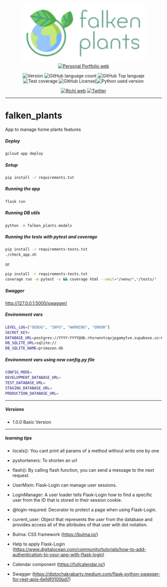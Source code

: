<div align="center">
  
<!-- Para logo se puede usar https://studio.tailorbrands.com/-->
<img src="./static/images/logo_app.png" alt="drawing" width="400"/>
<a href="https://richionline-portfolio.nw.r.appspot.com"><img src="https://richionline-portfolio.nw.r.appspot.com/static/assets/falken_logo.ico" width=40 alt="Personal Portfolio web"></a>

![Version](https://img.shields.io/badge/version-1.7.0-blue) ![GitHub language count](https://img.shields.io/github/languages/count/falken20/falken_plants) ![GitHub Top languaje](https://img.shields.io/github/languages/top/falken20/falken_plants) ![Test coverage](https://img.shields.io/badge/test%20coverage-88%25-green) ![GitHub License](https://img.shields.io/github/license/falken20/falken_plants)[![Python used version](https://img.shields.io/static/v1?label=python&message=3.8&color=blue&logo=python&logoColor=white)

  
[![Richi web](https://img.shields.io/badge/web-richionline-blue)](https://richionline-portfolio.nw.r.appspot.com) [![Twitter](https://img.shields.io/twitter/follow/richionline?style=social)](https://twitter.com/richionline)
</div>

---
# falken_plants
App to manage home plants features

##### Deploy
```bash
gcloud app deploy
```

##### Setup
```bash
pip install -r requirements.txt
```

##### Running the app
```bash
flask run
```

##### Running DB utils
```bash
python -m falken_plants.models
```

##### Running the tests with pytest and coverage
```bash
pip install -r requirements-tests.txt
./check_app.sh
```
or
```bash
pip install -r requirements-tests.txt
coverage run -m pytest -v && coverage html --omit=*/venv/*,*/tests/*
```

##### Swagger
http://127.0.0.1:5000/swagger/


##### Environment vars
```bash
LEVEL_LOG=["DEBUG", "INFO", "WARNING", "ERROR"]
SECRET_KEY= 
DATABASE_URL=postgres://YYYY:YYYY@db.rhsrwnntcqvjpgamytve.supabase.co:6543/postgres
DB_SQLITE_URL=sqlite://
DB_SQLITE_NAME=primazon.db
```

##### Environment vars using new config.py file
```bash
CONFIG_MODE=
DEVELOPMENT_DATABASE_URL=
TEST_DATABASE_URL= 
STAGING_DATABASE_URL= 
PRODUCTION_DATABASE_URL= 
```

---

##### Versions
- 1.0.0 Basic Version


---
##### learning tips
- locals(): You cant print all params of a method without write one by one
- pyshorteners: To shorten an url

- flash(): By calling flash function, you can send a message to the next request.
- UserMixin: Flask-Login can manage user sessions. 
- LoginManager: A user loader tells Flask-Login how to find a specific user from the ID that is stored in their session cookie. 
- @login-required: Decorator to protect a page when using Flask-Login.
- current_user: Object that represents the user from the database and provides access all of the attributes of that user with dot notation.
- Bulma: CSS framework (https://bulma.io/)
- Help to apply Flask-Login (https://www.digitalocean.com/community/tutorials/how-to-add-authentication-to-your-app-with-flask-login)
- Calendar component (https://fullcalendar.io/)
- Swagger (https://diptochakrabarty.medium.com/flask-python-swagger-for-rest-apis-6efdf0100bd7)